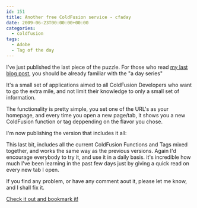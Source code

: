 ```yaml
---
id: 151
title: Another free ColdFusion service - cfaday
date: 2009-06-23T00:00:00+00:00
categories:
  - coldfusion
tags:
  - Adobe
  - Tag of the day
---
```

I've just published the last piece of the puzzle. For those who read <a title="Free ColdFusion Services" href="http://www.placona.co.uk/150/coldfusion/two-new-and-free-coldfusion-services-for-you/" target="_blank">my last blog post</a>, you should be already familiar with the "a day series"
  
It's a small set of applications aimed to all ColdFusion Developers who want to go the extra mile, and not limit their knowledge to only a small set of information.
  
The functionality is pretty simple, you set one of the URL's as your homepage, and every time you open a new page/tab, it shows you a new ColdFusion function or tag deppending on the flavor you chose.
  
I'm now publishing the version that includes it all:



This last bit, includes all the current ColdFusion Functions and Tags mixed together, and works the same way as the previous versions. Again I'd encourage everybody to try it, and use it in a daily basis. it's incredible how much I've been learning in the past few days just by giving a quick read on every new tab I open.
  
If you find any problem, or have any comment aout it, please let me know, and I shall fix it.
  
<a title="CF Tag a Day" href="http://cfaday.placona.co.uk/" target="_blank" class="broken_link">Check it out and bookmark it!</a>

